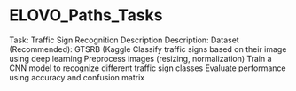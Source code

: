 ﻿# ELOVO_Paths_Tasks
Task:  Traffic Sign Recognition Description 
Description:
 Dataset (Recommended): GTSRB (Kaggle
 Classify traffic signs based on their image using deep learning
 Preprocess images (resizing, normalization)
 Train a CNN model to recognize different traffic sign classes
 Evaluate performance using accuracy and confusion matrix

